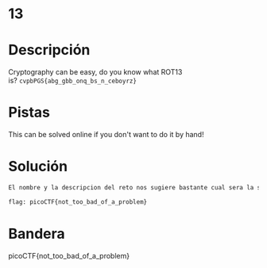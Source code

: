 # 13

# Descripción
Cryptography can be easy, do you know what ROT13 is? `cvpbPGS{abg_gbb_onq_bs_n_ceboyrz}`
# Pistas
This can be solved online if you don't want to do it by hand!
# Solución

```bash
El nombre y la descripcion del reto nos sugiere bastante cual sera la solucion del mismo. Basta con usar una herramienta online como cyberchef para realizar una desencriptacion del texto `cvpbPGS{abg_gbb_onq_bs_n_ceboyrz}` en ROT13 y obtenemos la respuesta

flag: picoCTF{not_too_bad_of_a_problem}
```

# Bandera
picoCTF{not_too_bad_of_a_problem}